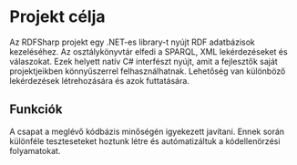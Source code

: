 # Projekt célja
Az RDFSharp projekt egy .NET-es library-t nyújt RDF adatbázisok kezeléséhez. Az osztálykönyvtár elfedi a SPARQL, XML lekérdezéseket és válaszokat. Ezek helyett natív C# interfészt nyújt, amit a fejlesztők saját projektjeikben könnyűszerrel felhasználhatnak. Lehetőség van különböző lekérdezések létrehozására és azok futtatására.

## Funkciók
A csapat a meglévő kódbázis minőségén igyekezett javítani. Ennek során különféle teszteseteket hoztunk létre és autómatizáltuk a kódellenörzési folyamatokat.
